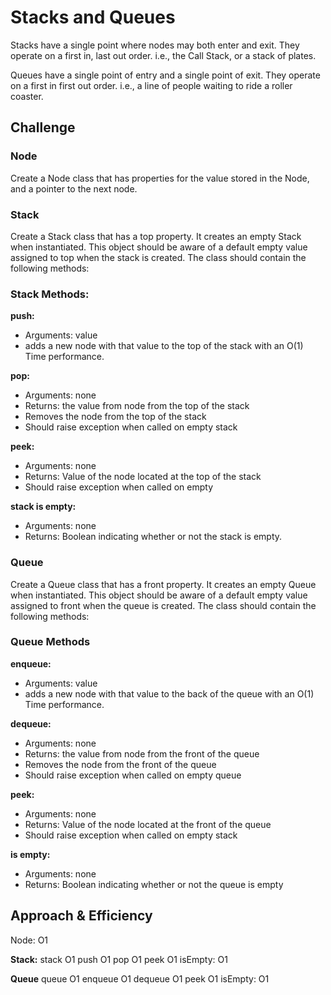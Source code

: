 # Stacks and Queues

Stacks have a single point where nodes may both enter and exit. They operate on a first in, last out order. i.e., the Call Stack, or a stack of plates.

Queues have a single point of entry and a single point of exit. They operate on a first in first out order. i.e., a line of people waiting to ride a roller coaster.

## Challenge

### Node

Create a Node class that has properties for the value stored in the Node, and a pointer to the next node.

### Stack

Create a Stack class that has a top property. It creates an empty Stack when instantiated. This object should be aware of a default empty value assigned to top when the stack is created. The class should contain the following methods:

### Stack Methods:

**push:**

- Arguments: value
- adds a new node with that value to the top of the stack with an O(1) Time performance.

**pop:**

- Arguments: none
- Returns: the value from node from the top of the stack
- Removes the node from the top of the stack
- Should raise exception when called on empty stack

**peek:**

- Arguments: none
- Returns: Value of the node located at the top of the stack
- Should raise exception when called on empty

**stack is empty:**

- Arguments: none
- Returns: Boolean indicating whether or not the stack is empty.

### Queue

Create a Queue class that has a front property. It creates an empty Queue when instantiated. This object should be aware of a default empty value assigned to front when the queue is created.
The class should contain the following methods:

### Queue Methods

**enqueue:**

- Arguments: value
- adds a new node with that value to the back of the queue with an O(1) Time performance.

**dequeue:**

- Arguments: none
- Returns: the value from node from the front of the queue
- Removes the node from the front of the queue
- Should raise exception when called on empty queue

**peek:**

- Arguments: none
- Returns: Value of the node located at the front of the queue
- Should raise exception when called on empty stack

**is empty:**

- Arguments: none
- Returns: Boolean indicating whether or not the queue is empty


## Approach & Efficiency
Node: O1

**Stack:**
stack O1
push O1
pop O1
peek O1
isEmpty: O1

**Queue**
queue O1
enqueue O1
dequeue O1
peek O1
isEmpty: O1

